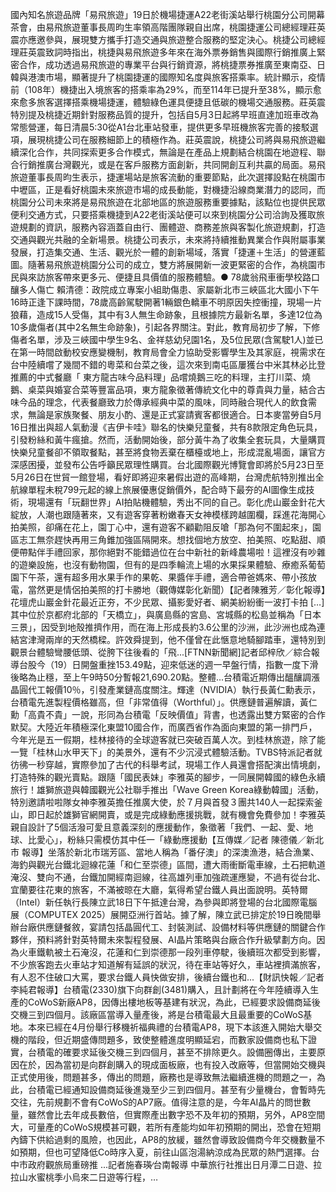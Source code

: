 國內知名旅遊品牌「易飛旅遊」19日於機場捷運A22老街溪站舉行桃園分公司開幕茶會，由易飛旅遊董事長周昀生率領高階團隊親自出席，桃園捷運公司總經理莊英震亦應邀參與，展現雙方攜手打造交通與旅遊整合服務的堅定決心。桃捷公司總經理莊英震致詞時指出，桃捷與易飛旅遊多年來在海外票券銷售與國際行銷推廣上緊密合作，成功透過易飛旅遊的專業平台與行銷資源，將桃捷票券推廣至東南亞、日韓與港澳市場，顯著提升了桃園捷運的國際知名度與旅客搭乘率。統計顯示，疫情前（108年）機捷出入境旅客的搭乘率為29%，而至114年已提升至38%，顯示愈來愈多旅客選擇搭乘機場捷運，體驗綠色運具便捷且低碳的機場交通服務。莊英震特別提及桃捷近期針對服務品質的提升，包括自5月3日起將早班直達加班車改為常態營運，每日清晨5:30從A1台北車站發車，提供更多早班機旅客完善的接駁選項，展現桃捷公司在服務細節上的積極作為。莊英震說，桃捷公司將與易飛旅遊繼續深化合作，共同探索更多合作模式，無論是在產品上規劃結合桃園在地遊程、聯合行銷推廣台灣觀光，或是在客戶服務方面創新，共同開創互利共贏的局面。易飛旅遊董事長周昀生表示，捷運場站是旅客流動的重要節點，此次選擇設點在桃園市中壢區，正是看好桃園未來旅遊市場的成長動能，對機捷沿線商業潛力的認同，而桃園分公司未來將是易飛旅遊在北部地區的旅遊服務重要據點，該點位也提供民眾便利交通方式，只要搭乘機捷到A22老街溪站便可以來到桃園分公司洽詢及獲取旅遊規劃的資訊，服務內容涵蓋自由行、團體遊、商務差旅與客製化旅遊規劃，打造交通與觀光共融的全新場景。桃捷公司表示，未來將持續推動異業合作與附屬事業發展，打造集交通、生活、觀光於一體的創新場域，落實「捷運＋生活」的營運藍圖。隨著易飛旅遊桃園分公司的成立，雙方將展開新一波更緊密的合作，為桃園市民與來訪旅客帶來更多元、便捷且具價值的服務體驗。● 78歲翁飛車衝學校路口釀多人傷亡 賴清德：政院成立專案小組助傷患、家屬新北市三峽區北大國小下午16時正逢下課時間，78歲高齡駕駛開著1輛銀色轎車不明原因失控衝撞，現場一片狼藉，造成15人受傷，其中有3人無生命跡象，且根據院方最新名單，多達12位為10多歲傷者(其中2名無生命跡象)，引起各界關注。對此，教育局初步了解，下修傷者名單，涉及三峽國中學生9名、金祥慈幼兒園1名，及5位民眾(含駕駛1人)並已在第一時間啟動校安應變機制，教育局會全力協助受影響學生及其家庭，視需求在台中陸續嚐了幾間不錯的粵菜和台菜之後，這次來到南屯區屢獲台中米其林必比登推薦的中式餐廳「 東方龍古味今品料理」品嚐燒鵝三吃的料理，主打川菜、燒鵝、桌菜與婚宴合菜等豐富品項，東方龍象徵著傳統文化中的尊貴與力量，結合古味今品的理念，代表餐廳致力於傳承經典中菜的風味，同時融合現代人的飲食需求，無論是家族聚餐、朋友小酌、還是正式宴請賓客都很適合。日本麥當勞自5月16日推出與超人氣動漫《吉伊卡哇》聯名的快樂兒童餐，共有8款限定角色玩具，引發粉絲和黃牛瘋搶。然而，活動開始後，部分黃牛為了收集全套玩具，大量購買快樂兒童餐卻不領取餐點，甚至將食物丟棄在櫃檯或地上，形成混亂場面，讓官方深感困擾，並發布公告呼籲民眾理性購買。台北國際觀光博覽會即將於5月23日至5月26日在世貿一館登場，看好即將迎來暑假出遊的高峰期，台灣虎航特別推出全航線單程未稅799元起的線上旅展優惠促銷價外，配合時下最夯的AI圖像生成技術，現場還有「玩翻世界」AI拍貼機體驗，秀出不同的自己。彰化虎山巖金針花大綻放，人潮也跟隨著來，又有遊客穿著粉嫩春天女神模樣跨越圍欄，踩進花海開心拍美照，卻痛在花上，園丁心中，還有遊客不顧勸阻反嗆「那為何不圍起來」，園區志工無奈趕快再用三角錐加強區隔開來。想找個地方放空、拍美照、吃點甜、順便帶點伴手禮回家，那你絕對不能錯過位在台中新社的新峰農場啦！這裡沒有吵雜的遊樂設施，也沒有動物園，但有的是四季輪流上場的水果採果體驗、療癒系葡萄園下午茶，還有超多用水果手作的果乾、果醬伴手禮，適合帶爸媽來、帶小孩放電，當然更是情侶拍美照的打卡勝地（觀傳媒彰化新聞）【記者陳雅芳／彰化報導】花壇虎山巖金針花最近正夯，不少民眾、攝影愛好者、網美紛紛衝一波打卡拍 […]其中位於京都府北部的「天橋立」，與廣島縣的宮島、宮城縣的松島並稱為「日本三景」，因受到地殼推擠作用，而在海上形成長約3.6公里的沙洲，此沙洲也成為連結宮津灣兩岸的天然橋樑。許效舜提到，他不僅曾在此愜意地騎腳踏車，還特別到觀景台體驗彎腰低頭、從胯下往後看的「飛...[FTNN新聞網]記者邱梓欣／綜合報導台股今（19）日開盤重挫153.49點，迎來低迷的週一早盤行情，指數一度下滑後略為止穩，至上午9時50分暫報21,690.20點。整體...台積電近期傳出醞釀調漲晶圓代工報價10％，引發產業鏈高度關注。輝達（NVIDIA）執行長黃仁勳表示，台積電先進製程價格雖高，但「非常值得（Worthful）」。供應鏈普遍解讀，黃仁勳「高貴不貴」一說，形同為台積電「反映價值」背書，也透露出雙方緊密的合作默契。大陸近年積極深化東盟10國合作，而廣西省作為面向東盟的第一排門戶，今年光是五一假期，桂林接待的全球遊客就已突破百萬人次。到桂林旅遊，除了能一覽「桂林山水甲天下」的美景外，還有不少沉浸式體驗活動。TVBS特派記者就彷彿一秒穿越，實際參加了古代的科舉考試，現場工作人員還會搭配演出情境劇，打造特殊的觀光賣點。跟隨「國民表妹」李雅英的腳步，一同展開韓國的綠色永續旅行！雄獅旅遊與韓國觀光公社聯手推出「Wave Green Korea綠動韓國」活動，特別邀請啦啦隊女神李雅英擔任推廣大使，於７月與首發３團共140人一起探索釜山，即日起於雄獅官網開賣，或是完成綠動應援挑戰，就有機會免費參加！李雅英親自設計了5個活潑可愛且意義深刻的應援動作，象徵著「我們、一起、愛、地球、比愛心」，粉絲只需模仿其中任一「綠動應援動【互傳媒／記者 陳德儀／新北市 報導】坐落於新北市瑞芳區、當地人稱為「番仔澳」的深澳漁港，結合漁業、海釣與觀光台鐵北迴線花蓮「和仁至崇德」區間，遭大雨衝斷電車線，土石把軌道淹沒、雙向不通，台鐵加開經南迴線，往高雄列車加強疏運應變，不過有從台北、宜蘭要往花東的旅客，不滿被晾在大廳，氣得希望台鐵人員出面說明。英特爾（Intel）新任執行長陳立武18日下午抵達台灣，為參與即將登場的台北國際電腦展（COMPUTEX 2025）展開亞洲行首站。據了解，陳立武已排定於19日晚間舉辦台廠供應鏈餐敘，宴請包括晶圓代工、封裝測試、設備材料等供應鏈的關鍵合作夥伴，預料將針對英特爾未來製程發展、AI晶片策略與台廠合作升級擘劃方向。因為火車鐵軌被土石淹沒，花蓮和仁到崇德那一段列車停駛，後續班次都受到影響，不少旅客跑去火車站才知道解有延誤的狀況，待在車站等好久，車站裡擠滿旅客，有人忍不住破口大罵，要求台鐵人員快做安排，後續台鐵也和...【財訊快報／記者李純君報導】台積電(2330)旗下向群創(3481)購入，且計劃將在今年陸續導入生產的CoWoS新廠AP8，因傳出樓地板等基建有狀況，為此，已經要求設備商延後交機三到四個月。該廠區當導入量產後，將是台積電最大且最重要的CoWoS基地。本來已經在4月份舉行移機祈福典禮的台積電AP8，現下本該進入開始大舉交機的階段，但近期盛傳問題多，致使整體進度明顯延宕，而數家設備商也私下證實，台積電的確要求延後交機三到四個月，甚至不排除更久。設備圈傳出，主要原因在於，因為當初是向群創購入的現成面板廠，也有投入改廠等，但當開始交機與正式使用後，問題甚多，傳出的問題，廠務也是導致無法繼續進機的問題之一，為此，台積電已經通知設備商延後進幾至少三到四個月。甚至有少量機台，會暫時先交往，先前規劃不會有CoWoS的AP7廠。值得注意的是，今年AI晶片的問世數量，雖然會比去年成長數倍，但實際產出數字恐不及年初的預期，另外，AP8空間大，可量產的CoWoS規模甚可觀，若所有產能均如年初預期的開出，恐會在短期內鑄下供給過剩的風險，也因此，AP8的放緩，雖然會導致設備商今年交機數量不如預期，但也可望降低Co時序入夏，前往山區泡湯納涼成為民眾的熱門選擇。台中市政府觀旅局重磅推 ...記者施春瑛∕台南報導 中華旅行社推出日月潭二日遊、拉拉山水蜜桃季小烏來二日遊等行程，…